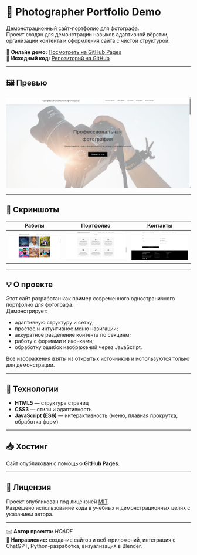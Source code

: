 # 📸 Photographer Portfolio Demo

Демонстрационный сайт-портфолио для фотографа.  
Проект создан для демонстрации навыков адаптивной вёрстки, организации контента и оформления сайта с чистой структурой.

🔗 **Онлайн демо:** [Посмотреть на GitHub Pages](https://hoadf.github.io/photographer-portfolio-demo/)  
💾 **Исходный код:** [Репозиторий на GitHub](https://github.com/hoadf/photographer-portfolio-demo)

---

## 🖼️ Превью

![Превью сайта](preview.jpg)

---

## 📸 Скриншоты

| Работы | Портфолио | Контакты |
|----------|------------|-----------|
| ![Главная](screenshot1.jpg) | ![Портфолио](screenshot2.jpg) | ![Контакты](screenshot3.jpg) |

---

## 💡 О проекте

Этот сайт разработан как пример современного одностраничного портфолио для фотографа.  
Демонстрирует:
- адаптивную структуру и сетку;
- простое и интуитивное меню навигации;
- аккуратное разделение контента по секциям;
- работу с формами и иконками;
- обработку ошибок изображений через JavaScript.

Все изображения взяты из открытых источников и используются только для демонстрации.

---

## 🧩 Технологии

- **HTML5** — структура страниц  
- **CSS3** — стили и адаптивность  
- **JavaScript (ES6)** — интерактивность (меню, плавная прокрутка, обработка форм)

---

## 📤 Хостинг

Сайт опубликован с помощью **GitHub Pages**.

---

## 📄 Лицензия

Проект опубликован под лицензией [MIT](LICENSE).  
Разрешено использование кода в учебных и демонстрационных целях с указанием автора.

---


✉️ **Автор проекта:** *HOADF*  
💬 **Направление:** создание сайтов и веб-приложений, интеграция с ChatGPT, Python-разработка, визуализация в Blender.  
